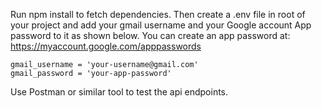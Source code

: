 
Run npm install to fetch dependencies. Then create a .env file in root of your project and add your gmail username and your Google account App password to it as shown below. You can create an app password at: https://myaccount.google.com/apppasswords

````
gmail_username = 'your-username@gmail.com'
gmail_password = 'your-app-password'
````

Use Postman or similar tool to test the api endpoints.
